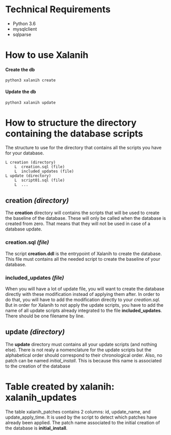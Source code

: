 # Technical Requirements
- Python 3.6
- mysqlclient
- sqlparse

# How to use Xalanih

#### Create the db
```
python3 xalanih create
```

#### Update the db
```
python3 xalanih update
```
# How to structure the directory containing the database scripts

The structure to use for the directory that contains all the scripts you have for your database.

```
L creation (directory)
    L  creation.sql (file)
    L  included_updates (file)
L update (directory)
    L  script01.sql (file)
    L  ...
```

## creation *(directory)*
The **creation** directory will contains the scripts that will be used to create the baseline of the database. These will only be called when the database is created from zero. That means that they will not be used in case of a database update.

### creation.sql *(file)*
The script **creation.ddl** is the entrypoint of Xalanih to create the database. This file must contains all the needed script to create the baseline of your database.

### included_updates *(file)*
When you will have a lot of update file, you will want to create the database directly with these modification instead of applying them after. In order to do that, you will have to add the modification directly to your *creation.sql*. But in order for Xalanih to not apply the update scripts, you have to add the name of all update scripts already integrated to the file **included_updates**. There should be one filename by line.

## update *(directory)*
The **update** directory must contains all your update scripts (and nothing else). There is not realy a nomenclature for the update scripts but the alphabetical order should correspond to their chronological order. Also, no patch can be named *initial_install*. This is because this name is associated to the creation of the database

# Table created by xalanih: xalanih_updates

The table xalanih_patches contains 2 columns:
id, update_name, and update_apply_time.
It is used by the script to detect which patches have already been applied. The patch name associated to the initial creation of the database is **initial_install**.